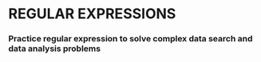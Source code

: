 # REGULAR EXPRESSIONS

### Practice regular expression to solve complex data search and data analysis problems
